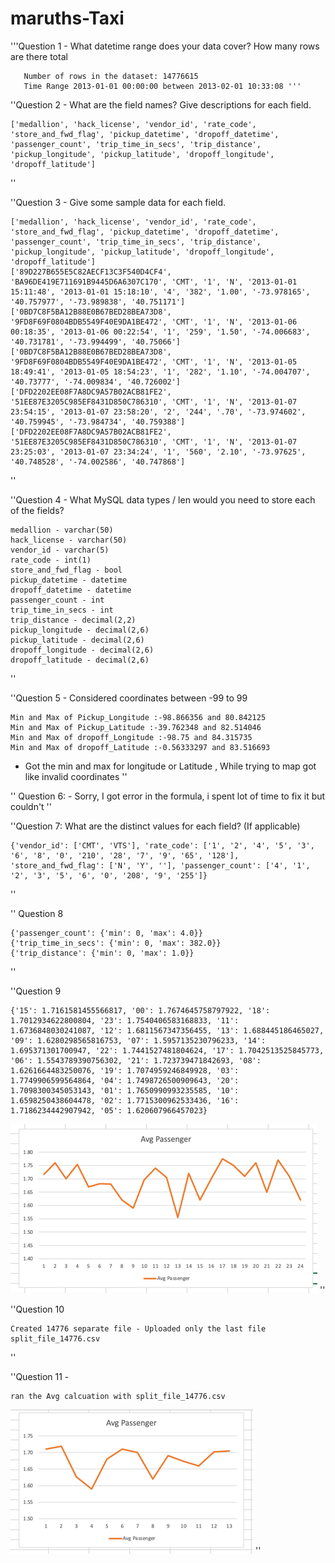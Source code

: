 # maruths-Taxi
 
'''Question 1 - What datetime range does your data cover? How many rows are there total
       
       Number of rows in the dataset: 14776615
       Time Range 2013-01-01 00:00:00 between 2013-02-01 10:33:08 '''

''Question 2 - What are the field names?  Give descriptions for each field.
      
    ['medallion', 'hack_license', 'vendor_id', 'rate_code', 'store_and_fwd_flag', 'pickup_datetime', 'dropoff_datetime', 'passenger_count', 'trip_time_in_secs', 'trip_distance', 'pickup_longitude', 'pickup_latitude', 'dropoff_longitude', 'dropoff_latitude']
''

''Question 3 - Give some sample data for each field.
            
    ['medallion', 'hack_license', 'vendor_id', 'rate_code', 'store_and_fwd_flag', 'pickup_datetime', 'dropoff_datetime', 'passenger_count', 'trip_time_in_secs', 'trip_distance', 'pickup_longitude', 'pickup_latitude', 'dropoff_longitude', 'dropoff_latitude']
    ['89D227B655E5C82AECF13C3F540D4CF4', 'BA96DE419E711691B9445D6A6307C170', 'CMT', '1', 'N', '2013-01-01 15:11:48', '2013-01-01 15:18:10', '4', '382', '1.00', '-73.978165', '40.757977', '-73.989838', '40.751171']
    ['0BD7C8F5BA12B88E0B67BED28BEA73D8', '9FD8F69F0804BDB5549F40E9DA1BE472', 'CMT', '1', 'N', '2013-01-06 00:18:35', '2013-01-06 00:22:54', '1', '259', '1.50', '-74.006683', '40.731781', '-73.994499', '40.75066']
    ['0BD7C8F5BA12B88E0B67BED28BEA73D8', '9FD8F69F0804BDB5549F40E9DA1BE472', 'CMT', '1', 'N', '2013-01-05 18:49:41', '2013-01-05 18:54:23', '1', '282', '1.10', '-74.004707', '40.73777', '-74.009834', '40.726002']
    ['DFD2202EE08F7A8DC9A57B02ACB81FE2', '51EE87E3205C985EF8431D850C786310', 'CMT', '1', 'N', '2013-01-07 23:54:15', '2013-01-07 23:58:20', '2', '244', '.70', '-73.974602', '40.759945', '-73.984734', '40.759388']
    ['DFD2202EE08F7A8DC9A57B02ACB81FE2', '51EE87E3205C985EF8431D850C786310', 'CMT', '1', 'N', '2013-01-07 23:25:03', '2013-01-07 23:34:24', '1', '560', '2.10', '-73.97625', '40.748528', '-74.002586', '40.747868']
''

''Question 4 - What MySQL data types / len would you need to store each of the fields?

    medallion - varchar(50)
    hack_license - varchar(50)
    vendor_id - varchar(5)
    rate_code - int(1)
    store_and_fwd_flag - bool
    pickup_datetime - datetime
    dropoff_datetime - datetime
    passenger_count - int
    trip_time_in_secs - int
    trip_distance - decimal(2,2)
    pickup_longitude - decimal(2,6)
    pickup_latitude - decimal(2,6)
    dropoff_longitude - decimal(2,6)
    dropoff_latitude - decimal(2,6)
''

''Question 5 - Considered coordinates between -99 to 99

    Min and Max of Pickup_Longitude :-98.866356 and 80.842125 
    Min and Max of Pickup_Latitude :-39.762348 and 82.514046 
    Min and Max of dropoff_Longitude :-98.75 and 84.315735 
    Min and Max of dropoff_Latitude :-0.56333297 and 83.516693 

 - Got the min and  max for longitude or Latitude , While trying to map got like invalid coordinates
''

'' Question 6:  - Sorry, I got error in the formula, i spent lot of time to fix it but couldn't
''

''Question 7: What are the distinct values for each field? (If applicable)
    
    {'vendor_id': ['CMT', 'VTS'], 'rate_code': ['1', '2', '4', '5', '3', '6', '8', '0', '210', '28', '7', '9', '65', '128'], 'store_and_fwd_flag': ['N', 'Y', ''], 'passenger_count': ['4', '1', '2', '3', '5', '6', '0', '208', '9', '255']}
''

'' Question 8

    {'passenger_count': {'min': 0, 'max': 4.0}}
    {'trip_time_in_secs': {'min': 0, 'max': 382.0}}
    {'trip_distance': {'min': 0, 'max': 1.0}}
''

''Question 9 

    {'15': 1.7161581455566817, '00': 1.7674645758797922, '18': 1.7012934622800804, '23': 1.7540406583168833, '11': 1.6736848030241087, '12': 1.6811567347356455, '13': 1.688445186465027, '09': 1.6280298565816753, '07': 1.5957135230796233, '14': 1.695371301700947, '22': 1.7441527481804624, '17': 1.7042513525845773, '06': 1.5543789390756302, '21': 1.723739471842693, '08': 1.6261664483250076, '19': 1.7074959246849928, '03': 1.7749906599564864, '04': 1.7498726500909643, '20': 1.7098300345053143, '01': 1.7650990993235585, '10': 1.6598250438604478, '02': 1.7715300962533436, '16': 1.7186234442907942, '05': 1.620607966457023}

![This is an image](./img.png)
''

''Question 10

    Created 14776 separate file - Uploaded only the last file split_file_14776.csv

''

''Question 11 - 

    ran the Avg calcuation with split_file_14776.csv
![This is an image](./img_1.png)
''